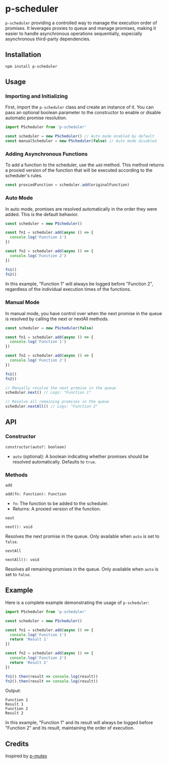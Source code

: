 # p-scheduler

`p-scheduler` providing a controlled way to manage the execution order of promises. It leverages proxies to queue and manage promises, making it easier to handle asynchronous operations sequentially, especially asynchronous third-party dependencies.

## Installation

```
npm install p-scheduler
```

## Usage

### Importing and Initializing

First, import the `p-scheduler` class and create an instance of it. You can pass an optional boolean parameter to the constructor to enable or disable automatic promise resolution.

```typescript
import PScheduler from 'p-scheduler'

const scheduler = new PScheduler() // Auto mode enabled by default
const manualScheduler = new PScheduler(false) // Auto mode disabled
```

### Adding Asynchronous Functions

To add a function to the scheduler, use the `add` method. This method returns a proxied version of the function that will be executed according to the scheduler's rules.

```typescript
const proxiedFunction = scheduler.add(originalFunction)
```

### Auto Mode

In auto mode, promises are resolved automatically in the order they were added. This is the default behavior.

```typescript
const scheduler = new PScheduler()

const fn1 = scheduler.add(async () => {
  console.log('Function 1')
})

const fn2 = scheduler.add(async () => {
  console.log('Function 2')
})

fn1()
fn2()
```

In this example, "Function 1" will always be logged before "Function 2", regardless of the individual execution times of the functions.

### Manual Mode

In manual mode, you have control over when the next promise in the queue is resolved by calling the next or nextAll methods.

```typescript
const scheduler = new PScheduler(false)

const fn1 = scheduler.add(async () => {
  console.log('Function 1')
})

const fn2 = scheduler.add(async () => {
  console.log('Function 2')
})

fn1()
fn2()

// Manually resolve the next promise in the queue
scheduler.next() // Logs: "Function 1"

// Resolve all remaining promises in the queue
scheduler.nextAll() // Logs: "Function 2"
```

## API

### Constructor

```
constructor(auto?: boolean)
```

- `auto` (optional): A boolean indicating whether promises should be resolved automatically. Defaults to `true`.

### Methods

`add`

```
add(fn: Function): Function
```

- `fn`: The function to be added to the scheduler.
- Returns: A proxied version of the function.

`next`

```
next(): void
```

Resolves the next promise in the queue. Only available when `auto` is set to `false`.

`nextAll`

```
nextAll(): void
```

Resolves all remaining promises in the queue. Only available when `auto` is set to `false`.

## Example

Here is a complete example demonstrating the usage of `p-scheduler`:

```typescript
import PScheduler from 'p-scheduler'

const scheduler = new PScheduler()

const fn1 = scheduler.add(async () => {
  console.log('Function 1')
  return 'Result 1'
})

const fn2 = scheduler.add(async () => {
  console.log('Function 2')
  return 'Result 2'
})

fn1().then(result => console.log(result))
fn2().then(result => console.log(result))
```

Output:

```
Function 1
Result 1
Function 2
Result 2
```

In this example, "Function 1" and its result will always be logged before "Function 2" and its result, maintaining the order of execution.

## Credits

Inspired by [p-mutex](https://github.com/sindresorhus/p-mutex)
